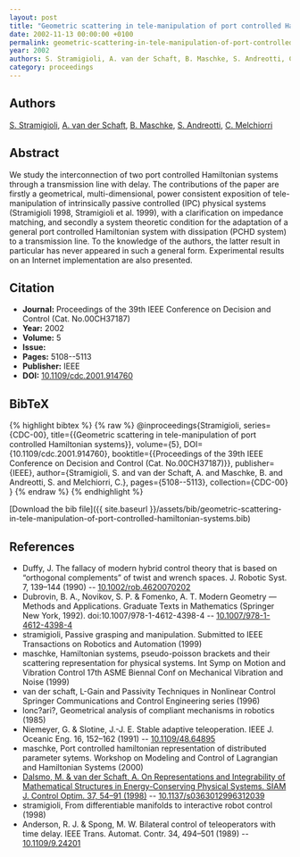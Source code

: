 ```yaml
---
layout: post
title: "Geometric scattering in tele-manipulation of port controlled Hamiltonian systems"
date: 2002-11-13 00:00:00 +0100
permalink: geometric-scattering-in-tele-manipulation-of-port-controlled-hamiltonian-systems
year: 2002
authors: S. Stramigioli, A. van der Schaft, B. Maschke, S. Andreotti, C. Melchiorri
category: proceedings
---
```

 
## Authors
[S. Stramigioli](authors/stefano-stramigioli), [A. van der Schaft](authors/arjan-van-der-schaft), [B. Maschke](authors/bernhard-maschke), [S. Andreotti](authors/s-andreotti), [C. Melchiorri](authors/claudio-melchiorri)
 
## Abstract
We study the interconnection of two port controlled Hamiltonian systems through a transmission line with delay. The contributions of the paper are firstly a geometrical, multi-dimensional, power consistent exposition of tele-manipulation of intrinsically passive controlled (IPC) physical systems (Stramigioli 1998, Stramigioli et al. 1999), with a clarification on impedance matching, and secondly a system theoretic condition for the adaptation of a general port controlled Hamiltonian system with dissipation (PCHD system) to a transmission line. To the knowledge of the authors, the latter result in particular has never appeared in such a general form. Experimental results on an Internet implementation are also presented.
 
## Citation
- **Journal:** Proceedings of the 39th IEEE Conference on Decision and Control (Cat. No.00CH37187)
- **Year:** 2002
- **Volume:** 5
- **Issue:** 
- **Pages:** 5108--5113
- **Publisher:** IEEE
- **DOI:** [10.1109/cdc.2001.914760](https://doi.org/10.1109/cdc.2001.914760)
 
## BibTeX
{% highlight bibtex %}
{% raw %}
@inproceedings{Stramigioli,
  series={CDC-00},
  title={{Geometric scattering in tele-manipulation of port controlled Hamiltonian systems}},
  volume={5},
  DOI={10.1109/cdc.2001.914760},
  booktitle={{Proceedings of the 39th IEEE Conference on Decision and Control (Cat. No.00CH37187)}},
  publisher={IEEE},
  author={Stramigioli, S. and van der Schaft, A. and Maschke, B. and Andreotti, S. and Melchiorri, C.},
  pages={5108--5113},
  collection={CDC-00}
}
{% endraw %}
{% endhighlight %}
 
[Download the bib file]({{ site.baseurl }}/assets/bib/geometric-scattering-in-tele-manipulation-of-port-controlled-hamiltonian-systems.bib)
 
## References
- Duffy, J. The fallacy of modern hybrid control theory that is based on “orthogonal complements” of twist and wrench spaces. J. Robotic Syst. 7, 139–144 (1990) -- [10.1002/rob.4620070202](https://doi.org/10.1002/rob.4620070202)
- Dubrovin, B. A., Novikov, S. P. & Fomenko, A. T. Modern Geometry — Methods and Applications. Graduate Texts in Mathematics (Springer New York, 1992). doi:10.1007/978-1-4612-4398-4 -- [10.1007/978-1-4612-4398-4](https://doi.org/10.1007/978-1-4612-4398-4)
- stramigioli, Passive grasping and manipulation. Submitted to IEEE Transactions on Robotics and Automation (1999)
- maschke, Hamiltonian systems, pseudo-poisson brackets and their scattering representation for physical systems. Int Symp on Motion and Vibration Control 17th ASME Biennal Conf on Mechanical Vibration and Noise (1999)
- van der schaft, L-Gain and Passivity Techniques in Nonlinear Control Springer Communications and Control Engineering series (1996)
- lonc?ari?, Geometrical analysis of compliant mechanisms in robotics (1985)
- Niemeyer, G. & Slotine, J.-J. E. Stable adaptive teleoperation. IEEE J. Oceanic Eng. 16, 152–162 (1991) -- [10.1109/48.64895](https://doi.org/10.1109/48.64895)
- maschke, Port controlled hamiltonian representation of distributed parameter sytems. Workshop on Modeling and Control of Lagrangian and Hamiltonian Systems (2000)
- [Dalsmo, M. & van der Schaft, A. On Representations and Integrability of Mathematical Structures in Energy-Conserving Physical Systems. SIAM J. Control Optim. 37, 54–91 (1998)](on-representations-and-integrability-of-mathematical-structures-in-energy-conserving-physical-systems) -- [10.1137/s0363012996312039](https://doi.org/10.1137/s0363012996312039)
- stramigioli, From differentiable manifolds to interactive robot control (1998)
- Anderson, R. J. & Spong, M. W. Bilateral control of teleoperators with time delay. IEEE Trans. Automat. Contr. 34, 494–501 (1989) -- [10.1109/9.24201](https://doi.org/10.1109/9.24201)

